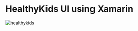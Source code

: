 # HealthyKids UI using Xamarin

![healthykids](https://github.com/FatoomRe/HealthyKids/assets/112693194/a9b2aa93-2eb6-4c8f-9892-6dd4b723ecfb)
